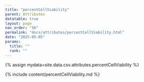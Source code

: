 ```yaml
---
title: "percentCellViability"
parent: Attributes
datatable: true
layout: page
nav_order: "56"
permalink: "docs/attributes/percentCellViability.html"
date: "2025-05-05"
params:
  title: ""
  rank: ""
---
```

{% assign mydata=site.data.csv.attributes.percentCellViability %} 

{% include content/percentCellViability.md %}
